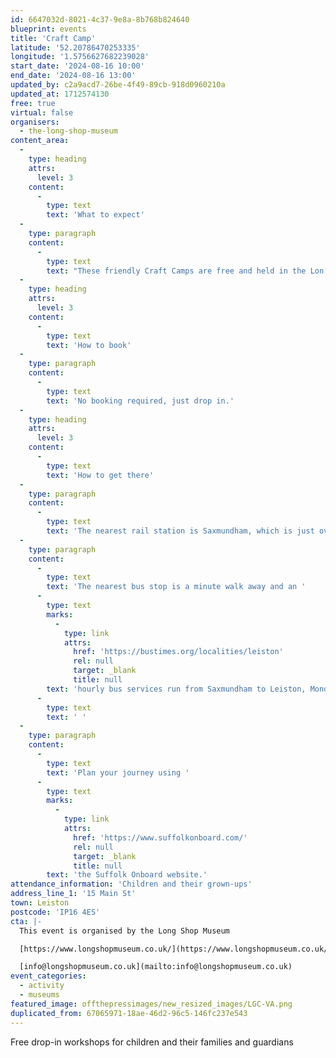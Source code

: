 ```yaml
---
id: 6647032d-8021-4c37-9e8a-8b768b824640
blueprint: events
title: 'Craft Camp'
latitude: '52.20786470253335'
longitude: '1.5756627682239028'
start_date: '2024-08-16 10:00'
end_date: '2024-08-16 13:00'
updated_by: c2a9acd7-26be-4f49-89cb-918d0960210a
updated_at: 1712574130
free: true
virtual: false
organisers:
  - the-long-shop-museum
content_area:
  -
    type: heading
    attrs:
      level: 3
    content:
      -
        type: text
        text: 'What to expect'
  -
    type: paragraph
    content:
      -
        type: text
        text: "These friendly Craft Camps are free and held in the Lon Shop Museum's Community Hub. Tea, coffee, and refreshments are available. "
  -
    type: heading
    attrs:
      level: 3
    content:
      -
        type: text
        text: 'How to book'
  -
    type: paragraph
    content:
      -
        type: text
        text: 'No booking required, just drop in.'
  -
    type: heading
    attrs:
      level: 3
    content:
      -
        type: text
        text: 'How to get there'
  -
    type: paragraph
    content:
      -
        type: text
        text: 'The nearest rail station is Saxmundham, which is just over four miles away. This is on the Lowestoft to Ipswich line, via Beccles. '
  -
    type: paragraph
    content:
      -
        type: text
        text: 'The nearest bus stop is a minute walk away and an '
      -
        type: text
        marks:
          -
            type: link
            attrs:
              href: 'https://bustimes.org/localities/leiston'
              rel: null
              target: _blank
              title: null
        text: 'hourly bus services run from Saxmundham to Leiston, Monday to Saturday and you can find out more here.'
      -
        type: text
        text: ' '
  -
    type: paragraph
    content:
      -
        type: text
        text: 'Plan your journey using '
      -
        type: text
        marks:
          -
            type: link
            attrs:
              href: 'https://www.suffolkonboard.com/'
              rel: null
              target: _blank
              title: null
        text: 'the Suffolk Onboard website.'
attendance_information: 'Children and their grown-ups'
address_line_1: '15 Main St'
town: Leiston
postcode: 'IP16 4ES'
cta: |-
  This event is organised by the Long Shop Museum

  [https://www.longshopmuseum.co.uk/](https://www.longshopmuseum.co.uk/)

  [info@longshopmuseum.co.uk](mailto:info@longshopmuseum.co.uk)
event_categories:
  - activity
  - museums
featured_image: offthepressimages/new_resized_images/LGC-VA.png
duplicated_from: 67065971-18ae-46d2-96c5-146fc237e543
---
```

Free drop-in workshops for children and their families and guardians